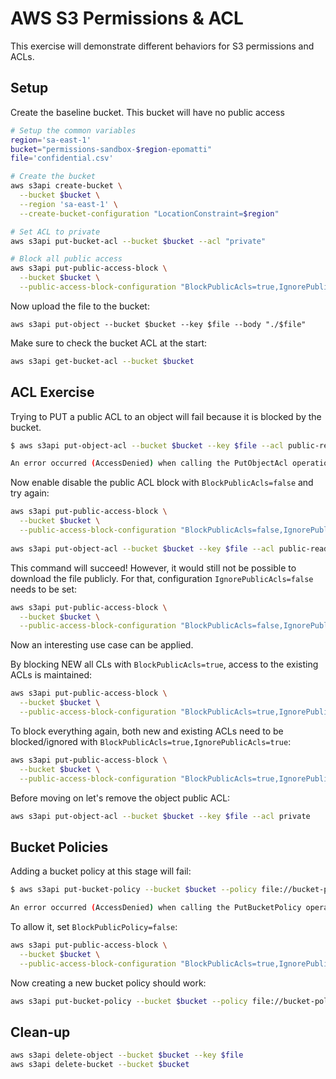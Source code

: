 # AWS S3 Permissions & ACL

This exercise will demonstrate different behaviors for S3 permissions and ACLs.

## Setup

Create the baseline bucket. This bucket will have no public access

```sh
# Setup the common variables
region='sa-east-1'
bucket="permissions-sandbox-$region-epomatti"
file='confidential.csv'

# Create the bucket
aws s3api create-bucket \
  --bucket $bucket \
  --region 'sa-east-1' \
  --create-bucket-configuration "LocationConstraint=$region"

# Set ACL to private
aws s3api put-bucket-acl --bucket $bucket --acl "private"

# Block all public access
aws s3api put-public-access-block \
  --bucket $bucket \
  --public-access-block-configuration "BlockPublicAcls=true,IgnorePublicAcls=true,BlockPublicPolicy=true,RestrictPublicBuckets=true"
```

Now upload the file to the bucket:

```
aws s3api put-object --bucket $bucket --key $file --body "./$file"
```

Make sure to check the bucket ACL at the start:

```sh
aws s3api get-bucket-acl --bucket $bucket
```

## ACL Exercise


Trying to PUT a public ACL to an object will fail because it is blocked by the bucket.

```sh
$ aws s3api put-object-acl --bucket $bucket --key $file --acl public-read

An error occurred (AccessDenied) when calling the PutObjectAcl operation: Access Denied
```

Now enable disable the public ACL block with `BlockPublicAcls=false` and try again:

```sh
aws s3api put-public-access-block \
  --bucket $bucket \
  --public-access-block-configuration "BlockPublicAcls=false,IgnorePublicAcls=true,BlockPublicPolicy=true,RestrictPublicBuckets=true"
  
aws s3api put-object-acl --bucket $bucket --key $file --acl public-read
```

This command will succeed! However, it would still not be possible to download the file publicly. For that, configuration `IgnorePublicAcls=false` needs to be set:

```sh
aws s3api put-public-access-block \
  --bucket $bucket \
  --public-access-block-configuration "BlockPublicAcls=false,IgnorePublicAcls=false,BlockPublicPolicy=true,RestrictPublicBuckets=true"
```

Now an interesting use case can be applied.

By blocking NEW all CLs with `BlockPublicAcls=true`, access to the existing ACLs is maintained:

```sh
aws s3api put-public-access-block \
  --bucket $bucket \
  --public-access-block-configuration "BlockPublicAcls=true,IgnorePublicAcls=false,BlockPublicPolicy=true,RestrictPublicBuckets=true"
```

To block everything again, both new and existing ACLs need to be blocked/ignored with `BlockPublicAcls=true,IgnorePublicAcls=true`:

```sh
aws s3api put-public-access-block \
  --bucket $bucket \
  --public-access-block-configuration "BlockPublicAcls=true,IgnorePublicAcls=true,BlockPublicPolicy=true,RestrictPublicBuckets=true"
```

Before moving on let's remove the object public ACL:

```sh
aws s3api put-object-acl --bucket $bucket --key $file --acl private
```

## Bucket Policies

Adding a bucket policy at this stage will fail:

```sh
$ aws s3api put-bucket-policy --bucket $bucket --policy file://bucket-policy.json

An error occurred (AccessDenied) when calling the PutBucketPolicy operation: Access Denied
```

To allow it, set `BlockPublicPolicy=false`:

```sh
aws s3api put-public-access-block \
  --bucket $bucket \
  --public-access-block-configuration "BlockPublicAcls=true,IgnorePublicAcls=true,BlockPublicPolicy=false,RestrictPublicBuckets=true"
```

Now creating a new bucket policy should work:

```sh
aws s3api put-bucket-policy --bucket $bucket --policy file://bucket-policy.json
```

## Clean-up

```sh
aws s3api delete-object --bucket $bucket --key $file
aws s3api delete-bucket --bucket $bucket
```